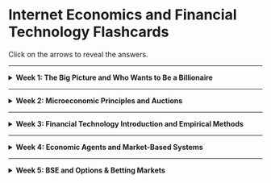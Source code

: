 # Internet Economics and Financial Technology Flashcards

Click on the arrows to reveal the answers.

---

<details>
  <summary><strong>Week 1: The Big Picture and Who Wants to Be a Billionaire</strong></summary>

---

## Lecture 1: The Big Picture

### Q1: What are the major technological "surges" identified by Carlota Perez?  
<details>
  <summary>Show Answer</summary>
  1. Industrial Revolution (1770-1829)  
  2. Steam and Railways (1829-1873)  
  3. Steel and Electricity (1875-1918)  
  4. Oil, Car, Mass Production (1908-1974)  
  5. IT and Telecoms (1971-20??)  
</details>

### Q2: How does understanding historical technology developments help us today?  
<details>
  <summary>Show Answer</summary>
  It provides insights into the historical, social, and economic contexts, enabling better understanding of the current situation and likely futures.
</details>

### Q3: What key concept does Neal Stephenson’s "Mother Earth Mother Board" emphasize about internet infrastructure?  
<details>
  <summary>Show Answer</summary>
  The internet is fundamentally based on transoceanic telecommunications cables, echoing the historical challenges of building the first transatlantic cable projects.
</details>

### Q4: What is the sequence of events in Perez's technological surges?  
<details>
  <summary>Show Answer</summary>
  Installation → Crash → Deployment. This describes the lifecycle of new technologies, where a surge in adoption is followed by a crash and eventual stable deployment.
</details>

### Q5: Why do technology bubbles occur?  
<details>
  <summary>Show Answer</summary>
  Bubbles occur due to over-speculation and unrealistic expectations about the potential of new technologies, often followed by a crash as the market corrects itself.
</details>

### Q6: What does Perez suggest about financial crises and innovation?  
<details>
  <summary>Show Answer</summary>
  Financial crises can reset the economic environment, paving the way for a "golden age" of innovation as old paradigms are abandoned and new ones embraced.
</details>

---

## Lecture 2: Who Wants to Be a Billionaire?

### Q7: What is Chris Anderson's concept of "The Long Tail"?  
<details>
  <summary>Show Answer</summary>
  The Long Tail describes how online markets make niche products profitable by reducing costs and leveraging infinite "shelf space." Success comes from making everything available, reducing prices, and helping users find items.
</details>

### Q8: What criticism exists regarding "The Long Tail"?  
<details>
  <summary>Show Answer</summary>
  Critics like Anita Elberse argue that the web amplifies the importance of blockbusters, questioning whether niche products significantly impact overall sales.
</details>

### Q9: What is Clayton Christensen’s concept of "Disruptive Innovation"?  
<details>
  <summary>Show Answer</summary>
  Disruptive innovations are simpler, cheaper alternatives that initially perform worse than existing products but improve over time, eventually overtaking established markets.
</details>

### Q10: What is "The Innovator's Dilemma"?  
<details>
  <summary>Show Answer</summary>
  Successful companies focus on improving existing products for high-margin markets, ignoring disruptive technologies, which later dominate and lead to the incumbents' decline.
</details>

### Q11: What are the three styles of innovation described in "Seeing What’s Next"?  
<details>
  <summary>Show Answer</summary>
  1. Sustaining Innovations: Improvements for existing products and markets.  
  2. Low-Cost Alternatives: Affordable options for price-sensitive customers.  
  3. New Products/Markets: Innovations creating entirely new markets.  
</details>

### Q12: What are the three rules for success in "The Long Tail"?  
<details>
  <summary>Show Answer</summary>
  1. Make everything available.  
  2. Reduce prices (through economies of scale).  
  3. Help users find what they want (recommendations, search tools).  
</details>

### Q13: What role do network effects play in the success of internet companies?  
<details>
  <summary>Show Answer</summary>
  Network effects occur when the value of a service increases as more people use it, helping companies like eBay and Facebook grow rapidly.
</details>

### Q14: Why are disruptive innovations initially ignored by incumbents?  
<details>
  <summary>Show Answer</summary>
  Disruptive innovations initially serve low-margin or niche markets, which incumbents often overlook in favor of their existing, high-margin customer base.
</details>

### Q15: How does Amazon utilize economies of scale to dominate markets?  
<details>
  <summary>Show Answer</summary>
  By reducing operational costs, negotiating bulk discounts, and leveraging automation, Amazon can offer lower prices and attract more customers, reinforcing its market dominance.
</details>

### Q16: What are the "positive feedback" mechanisms in internet economics?  
<details>
  <summary>Show Answer</summary>
  Positive feedback mechanisms include increased product value with more users, reduced per-unit costs at scale, and enhanced discoverability through better algorithms.
</details>

---

## General Concepts

### Q17: What are positive feedback and network externalities?  
<details>
  <summary>Show Answer</summary>
  Positive feedback occurs when a product's popularity enhances its value (e.g., more users attract even more users). Network externalities describe the increasing utility of a product as its user base grows.
</details>

### Q18: Why is shelf space important in traditional retail compared to online markets?  
<details>
  <summary>Show Answer</summary>
  Traditional retail limits inventory to high-margin, high-volume products due to physical constraints. Online markets benefit from virtually unlimited "shelf space," allowing niche products to be stocked profitably.
</details>

### Q19: How has Amazon leveraged "The Long Tail"?  
<details>
  <summary>Show Answer</summary>
  Amazon makes money by selling both popular and niche products at scale, using economies of scale and robust recommendation systems to cater to diverse consumer preferences.
</details>

### Q20: What is the difference between sustaining and disruptive innovations?  
<details>
  <summary>Show Answer</summary>
  Sustaining innovations improve existing products for current markets. Disruptive innovations introduce simpler, cheaper products that redefine or create new markets.
</details>

### Q21: What are power-law distributions, and how do they relate to internet economics?  
<details>
  <summary>Show Answer</summary>
  Power-law distributions show that a small number of products or users dominate in popularity or revenue (e.g., top 1% of songs streamed). This drives strategies for "head" and "tail" markets.
</details>

### Q22: Why is "infinite shelf space" a game-changer for online retailers?  
<details>
  <summary>Show Answer</summary>
  Infinite shelf space allows online retailers to stock and sell niche products profitably, unlike physical stores constrained by space.
</details>

### Q23: What are some criticisms of disruptive innovation theory?  
<details>
  <summary>Show Answer</summary>
  Critics argue that many "disruptive" innovations are retrospectively labeled and that the theory oversimplifies the complexities of market dynamics and company failures.
</details>

### Q24: What is the Innovator’s Solution, and how does it address the Innovator’s Dilemma?  
<details>
  <summary>Show Answer</summary>
  The Innovator’s Solution suggests strategies like creating spin-off companies for disruptive technologies, targeting underserved markets, and experimenting with new business models.
</details>

### Q25: What is the importance of "undefended hills" in innovation strategy?  
<details>
  <summary>Show Answer</summary>
  "Undefended hills" are market opportunities with low competition, allowing new companies or innovations to grow without directly competing with incumbents.
</details>

---

## Examples and Applications

### Q26: How did Netflix apply "The Long Tail" concept?  
<details>
  <summary>Show Answer</summary>
  Netflix used the Long Tail by offering an extensive library of niche content alongside popular titles, attracting diverse customer interests and leveraging recommendation algorithms.
</details>

### Q27: What is an example of a product with strong network effects?  
<details>
  <summary>Show Answer</summary>
  Facebook, where each new user increases the value of the network for existing users by expanding connectivity and content.
</details>

### Q28: Why do blockbusters still dominate in some markets despite the Long Tail?  
<details>
  <summary>Show Answer</summary>
  Blockbusters often benefit from marketing budgets, established distribution channels, and consumer preferences for familiar or popular choices.
</details>

---

</details>

___
<details>
<summary><strong>Week 2: Microeconomic Principles and Auctions</strong></summary>

---

### Lecture 1: Microeconomic Principles

#### Q1: What does microeconomics study?  
<details>
  <summary>Show Answer</summary>
  Microeconomics studies the behavior of individuals and businesses and how decisions are made based on the allocation of limited resources.
</details>

#### Q2: What is the law of supply and demand?  
<details>
  <summary>Show Answer</summary>
  The law of supply and demand states that in a competitive market, the price of a product adjusts until the quantity demanded equals the quantity supplied, reaching equilibrium.
</details>

#### Q3: What happens when there is excess demand in a market?  
<details>
  <summary>Show Answer</summary>
  When demand exceeds supply, prices rise, moving the market toward equilibrium.
</details>

#### Q4: What is consumer surplus?  
<details>
  <summary>Show Answer</summary>
  Consumer surplus is the value consumers receive from a product in excess of the price they pay for it, represented by the area under the demand curve and above the market price.
</details>

#### Q5: What is producer surplus?  
<details>
  <summary>Show Answer</summary>
  Producer surplus is the price producers receive for a good minus their minimum acceptable price, summed over the quantity sold. It is the area above the supply curve and below the market price.
</details>

#### Q6: What are fixed and variable costs?  
<details>
  <summary>Show Answer</summary>
  - Fixed costs: Costs that do not vary with production levels (e.g., rent).  
  - Variable costs: Costs that change with production levels (e.g., raw materials).  
</details>

#### Q7: What is marginal cost?  
<details>
  <summary>Show Answer</summary>
  Marginal cost is the cost of producing one additional unit of a good. It is calculated as the change in total cost divided by the change in quantity produced.
</details>

#### Q8: What is diminishing marginal utility?  
<details>
  <summary>Show Answer</summary>
  Diminishing marginal utility occurs when each additional unit of a good consumed provides less benefit than the previous one.
</details>

#### Q9: How does price elasticity of demand differ for elastic and inelastic goods?  
<details>
  <summary>Show Answer</summary>
  - Elastic goods: Small price changes result in large changes in quantity demanded.  
  - Inelastic goods: Large price changes result in small changes in quantity demanded.  
</details>

#### Q10: What is the equilibrium point in a competitive market?  
<details>
  <summary>Show Answer</summary>
  The equilibrium point is where the quantity demanded equals the quantity supplied, maximizing total consumer and producer surplus.
</details>

#### Q11: How does a monopoly differ from a competitive market?  
<details>
  <summary>Show Answer</summary>
  In a monopoly, one firm dominates the market and sets prices, while in a competitive market, firms are price takers and must sell at market price.
</details>

#### Q12: What causes shifts in supply or demand?  
<details>
  <summary>Show Answer</summary>
  Shifts in supply or demand occur when external factors change, such as production costs, consumer preferences, or geopolitical events, altering the price-quantity relationship.
</details>

---

### Lecture 2: Auction Principles

#### Q1: What are the four common auction types?  
<details>
  <summary>Show Answer</summary>
  1. English Auction: Open ascending-price auction.  
  2. Dutch Auction: Open descending-price auction.  
  3. First-Price Sealed Bid: Highest bidder wins and pays their bid.  
  4. Second-Price Sealed Bid (Vickrey Auction): Highest bidder wins but pays the second-highest bid.  
</details>

#### Q2: What is the difference between private and interdependent values in auctions?  
<details>
  <summary>Show Answer</summary>
  - **Private Values**: Each bidder knows their valuation independently of others (e.g., personal use items).  
  - **Interdependent Values**: Bidders’ valuations are influenced by information others might have (e.g., assets for resale).  
</details>

#### Q3: What is strategic equivalence in auctions?  
<details>
  <summary>Show Answer</summary>
  Strategic equivalence occurs when every strategy in one auction has a corresponding strategy in another, leading to identical outcomes (e.g., Dutch and First-Price Sealed Bid).  
</details>

#### Q4: Why are English and Vickrey auctions incentive compatible?  
<details>
  <summary>Show Answer</summary>
  Both auctions encourage bidders to bid their true value because it is the optimal strategy for maximizing their surplus.  
</details>

#### Q5: What is the Revenue Equivalence Theorem?  
<details>
  <summary>Show Answer</summary>
  The theorem states that under certain conditions (private values, risk neutrality, independent identically distributed values), all standard auction formats yield the same expected revenue to the seller.  
</details>

#### Q6: Why might revenue differ in practice despite the Revenue Equivalence Theorem?  
<details>
  <summary>Show Answer</summary>
  - Bidders may be risk-averse, leading to higher bids in First-Price Sealed Bid auctions.  
  - Values may be interdependent, making open auctions more profitable due to shared information.  
</details>

#### Q7: What is the main drawback of open auctions compared to sealed bids?  
<details>
  <summary>Show Answer</summary>
  Open auctions are more susceptible to collusion since bidders can observe each other’s strategies and signal.  
</details>

#### Q8: How do time limits affect eBay-style auctions?  
<details>
  <summary>Show Answer</summary>
  Time limits encourage "sniping," where bidders place last-minute bids to avoid being outbid, potentially reducing optimal bidding behavior.  
</details>

#### Q9: What solution did eBay introduce to address last-minute sniping?  
<details>
  <summary>Show Answer</summary>
  eBay introduced "proxy bidding," allowing users to enter their maximum bid upfront, with the system incrementally bidding on their behalf.  
</details>

#### Q10: How do Google Ads auctions differ from traditional auctions?  
<details>
  <summary>Show Answer</summary>
  Google Ads auctions use a second-price approach, but incorporate "quality scores" for ads, affecting the final bid price and ranking.  
</details>

#### Q11: What is a reverse auction?  
<details>
  <summary>Show Answer</summary>
  A reverse auction has suppliers competing to offer the lowest price for a contract, with the lowest bidder winning.  
</details>

#### Q12: What is a Continuous Double Auction (CDA)?  
<details>
  <summary>Show Answer</summary>
  A CDA allows buyers and sellers to post bids and offers continuously, facilitating dynamic price discovery. This mechanism underpins financial markets.  
</details>

---

</details>

___
<details>
<summary><strong>Week 3: Financial Technology Introduction and Empirical Methods</strong></summary>

---

### Lecture 1: Introduction to Financial Technology

#### Q1: What are the three dimensions of financial technology?  
<details>
  <summary>Show Answer</summary>
  1. **Business Functions**: Advice, insurance, payments, investments, financing, money management.  
  2. **Technologies & Concepts**: Blockchain, data analytics, NFC, peer-to-peer systems.  
  3. **Institutions**: Traditional finance, tech startups, big tech corporations.  
</details>

#### Q2: How does digitalisation differ from FinTech and TechFin?  
<details>
  <summary>Show Answer</summary>
  - **Digitalisation**: Using technology to improve traditional financial processes (incremental innovation).  
  - **FinTech**: Redesigning financial services from the ground up using new technology (disruptive innovation).  
  - **TechFin**: Leveraging existing technology dominance to enter financial services (lock-in through network effects).  
</details>

#### Q3: What are some historical milestones in the evolution of financial technology?  
<details>
  <summary>Show Answer</summary>
  - 2500 BCE: Roman abacus for calculations.  
  - 11th Century: Song Dynasty introduces paper money.  
  - 1949: Diners Club introduces first charge card.  
  - 1973: SWIFT for international payments.  
  - 1995: Wells Fargo launches first online banking platform.  
</details>

#### Q4: What factors have driven the democratisation of financial services?  
<details>
  <summary>Show Answer</summary>
  - Loss of trust in traditional banks post-2008 financial crisis.  
  - Emergence of new players offering alternatives.  
  - Regulatory scrutiny and political/economic changes.  
</details>

#### Q5: How has the global financial ecosystem evolved since the 1960s?  
<details>
  <summary>Show Answer</summary>
  - Traditional financial institutions adopted digital processes (e.g., SWIFT, electronic trading).  
  - Emergence of online-only banks (e.g., ING Direct).  
  - Introduction of mobile payments and peer-to-peer platforms.  
</details>

#### Q6: How do FinTech, TechFin, and Digitalisation complement or compete with each other?  
<details>
  <summary>Show Answer</summary>
  - FinTech startups disrupt traditional processes with new technology.  
  - TechFin giants use their dominance to integrate financial services.  
  - Digitalisation by traditional finance seeks to maintain relevance and efficiency.  
</details>

#### Q7: What is the impact of network effects on financial technology?  
<details>
  <summary>Show Answer</summary>
  - Positive network externalities increase utility as more users join (e.g., payment systems like PayPal).  
  - Critical for achieving scale and lock-in, especially for TechFin platforms.  
</details>

#### Q8: What role did innovation in payments play in the growth of digital finance?  
<details>
  <summary>Show Answer</summary>
  - Introduction of bank cards (e.g., BankAmericard, now Visa) and later magnetic strips for speed.  
  - SWIFT and Nasdaq for global payments and trading.  
  - Mobile apps and peer-to-peer payments enabling financial inclusion.  
</details>

---

### Lecture 2: Empirical Methods in Financial Technology

#### Q1: What are the three common measures of central tendency?  
<details>
  <summary>Show Answer</summary>
  1. **Mean**: Average of all data points, sensitive to outliers.  
  2. **Median**: Middle value when data is sorted, less affected by outliers.  
  3. **Mode**: Most frequently occurring value, useful for categorical data.  
</details>

#### Q2: What is the Interquartile Range (IQR) and how is it calculated?  
<details>
  <summary>Show Answer</summary>
  The IQR measures the spread of the middle 50% of the data:  
  \( \text{IQR} = Q3 - Q1 \), where \( Q1 \) is the 25th percentile and \( Q3 \) is the 75th percentile.  
</details>

#### Q3: How are confidence intervals (CIs) used in empirical methods?  
<details>
  <summary>Show Answer</summary>
  Confidence intervals provide a range of values likely to contain the population mean, with a given confidence level (e.g., 95%). They are calculated using sample data and provide insights into the precision of estimates.  
</details>

#### Q4: What are the assumptions of parametric tests like the t-test?  
<details>
  <summary>Show Answer</summary>
  - Data are normally distributed.  
  - Observations are independent.  
  - Variance is equal across groups.  
  - The scale of measurement is interval or ratio.  
</details>

#### Q5: How do non-parametric tests differ from parametric tests?  
<details>
  <summary>Show Answer</summary>
  Non-parametric tests do not assume normality or equal variance. They often focus on ranks or medians and are more robust to deviations from parametric assumptions.  
</details>

#### Q6: What is the Wilcoxon-Mann-Whitney U Test, and when is it used?  
<details>
  <summary>Show Answer</summary>
  It is a non-parametric test comparing two independent samples. It tests whether their distributions differ, focusing on ranks instead of means.  
</details>

#### Q7: What are adjacent values in box plots?  
<details>
  <summary>Show Answer</summary>
  Adjacent values define the tails of the distribution:  
  - **Upper Adjacent Value**: Largest value within \( Q3 + 2 \times IQR \).  
  - **Lower Adjacent Value**: Smallest value within \( Q1 - 2 \times IQR \).  
</details>

#### Q8: Why might Victorian-era frequentist statistics be considered outdated?  
<details>
  <summary>Show Answer</summary>
  Frequentist methods rely heavily on assumptions (e.g., normality, independence) that are often violated. Modern computational tools enable more robust, assumption-free techniques, like non-parametric methods or Bayesian statistics.  
</details>

#### Q9: What role does data visualization play in empirical analysis?  
<details>
  <summary>Show Answer</summary>
  Data visualization aids in understanding complex data sets by highlighting trends, outliers, and distributions. Tools like box plots and time-series animations (e.g., Hans Rosling’s Gapminder) make statistical findings accessible and compelling.  
</details>

#### Q10: How can sample size affect statistical tests?  
<details>
  <summary>Show Answer</summary>
  - Larger sample sizes improve the precision of estimates and reduce the margin of error in confidence intervals.  
  - Small sample sizes may violate assumptions and lead to unreliable test results.  
</details>

---

### Combined Insights from Lectures 1 & 2

#### Q11: What challenges do FinTech innovations face in empirical evaluation?  
<details>
  <summary>Show Answer</summary>
  - Data privacy concerns can limit access to comprehensive datasets.  
  - Market heterogeneity complicates cross-regional comparisons.  
  - Regulatory differences affect the scalability and generalizability of findings.  
</details>

#### Q12: How can empirical methods support FinTech innovation?  
<details>
  <summary>Show Answer</summary>
  - Identifying user needs through data-driven insights.  
  - Validating product effectiveness with controlled experiments.  
  - Monitoring long-term impacts (e.g., financial inclusion, user retention).  
</details>

---

</details>

___
<details>
<summary><strong>Week 4: Economic Agents and Market-Based Systems</strong></summary>

---

### Lecture 1: Economic Agents I

#### Q1: What is Market-Based Control (MBC)?  
<details>
  <summary>Show Answer</summary>
  MBC uses market economics as a metaphor for dynamic resource allocation in systems. It involves software agents acting as traders and marketplaces for efficient and decentralized control.  
</details>

#### Q2: How are demand and supply curves represented in economics?  
<details>
  <summary>Show Answer</summary>
  - **Demand Curve**: Downward-sloping, shows how price decreases as quantity demanded increases.  
  - **Supply Curve**: Upward-sloping, shows how price increases as quantity supplied increases.  
</details>

#### Q3: What is the equilibrium price and quantity?  
<details>
  <summary>Show Answer</summary>
  The equilibrium price (\( P_0 \)) and quantity (\( Q_0 \)) occur where the supply and demand curves intersect, ensuring that quantity demanded equals quantity supplied.  
</details>

#### Q4: What is Pareto Efficiency in market systems?  
<details>
  <summary>Show Answer</summary>
  A market is Pareto efficient if no one can be made better off without making someone else worse off.  
</details>

#### Q5: What challenges do Continuous Double Auctions (CDAs) present?  
<details>
  <summary>Show Answer</summary>
  - Traders must process noisy, asynchronous data in real-time.  
  - Classical economic models break down, making CDAs harder to analyze.  
</details>

#### Q6: Why are free markets described as "self-correcting"?  
<details>
  <summary>Show Answer</summary>
  Free markets adjust prices toward equilibrium through competition, where buyers and sellers react to surplus or shortage, stabilizing supply and demand.  
</details>

#### Q7: What happens in a sellers' market?  
<details>
  <summary>Show Answer</summary>
  In a sellers' market, demand exceeds supply, causing prices to rise.  
</details>

#### Q8: What happens in a buyers' market?  
<details>
  <summary>Show Answer</summary>
  In a buyers' market, supply exceeds demand, causing prices to fall.  
</details>

#### Q9: How do auctions fit into market-based systems?  
<details>
  <summary>Show Answer</summary>
  Auctions serve as mechanisms for buyers and sellers to meet and trade, efficiently determining market prices based on bids and offers.  
</details>

---

### Lecture 2: Economic Agents II

#### Q10: What are Zero-Intelligence (ZI) traders?  
<details>
  <summary>Show Answer</summary>
  - **ZI-U**: Unconstrained traders generating random bid/offer prices.  
  - **ZI-C**: Constrained traders, random but restricted to avoid trading at a loss.  
</details>

#### Q11: What was demonstrated by Gode & Sunder (1993) regarding ZI-C traders?  
<details>
  <summary>Show Answer</summary>
  ZI-C traders achieved near-human allocative efficiency in CDAs, suggesting that much of the efficiency is due to market structure rather than trader intelligence.  
</details>

#### Q12: What is the ZIP trading algorithm?  
<details>
  <summary>Show Answer</summary>
  - Traders adjust their profit margins using a learning rule based on market feedback.  
  - ZIP adapts dynamically, raising or lowering margins in response to observed trade prices.  
</details>

#### Q13: What are the key differences between ZI-C and ZIP traders?  
<details>
  <summary>Show Answer</summary>
  - **ZI-C**: Random but constrained, not optimized for profit.  
  - **ZIP**: Adaptive and uses a learning rule to optimize profit margins based on market activity.  
</details>

#### Q14: How does the Gjerstad-Dickhaut (GD) algorithm improve on ZI-C?  
<details>
  <summary>Show Answer</summary>
  - GD uses belief functions based on historical trade data to estimate the probability of trade acceptance at various prices.  
  - This allows traders to make more informed bids and offers.  
</details>

#### Q15: What is the Adaptive Aggressive (AA) trading algorithm?  
<details>
  <summary>Show Answer</summary>
  - AA estimates equilibrium prices using a weighted moving average of trade history.  
  - Aggressiveness levels adjust based on market volatility and trading conditions.  
</details>

#### Q16: How do traders in ZIP adjust their profit margins?  
<details>
  <summary>Show Answer</summary>
  ZIP traders raise or lower their profit margins based on recent trade prices, using a learning rule like Widrow-Hoff with momentum.  
</details>

#### Q17: What are the main performance metrics for market efficiency?  
<details>
  <summary>Show Answer</summary>
  - **Allocative Efficiency**: Total utility earned by traders relative to the theoretical maximum.  
  - **Single Agent Efficiency**: Profit of an agent relative to expected profit at equilibrium.  
  - **Smith’s Alpha**: Deviation of transaction prices from equilibrium.  
</details>

#### Q18: What is the Kaplan "Sniper" trading algorithm?  
<details>
  <summary>Show Answer</summary>
  The Kaplan "Sniper" waits until conditions are optimal (e.g., bid-offer spread narrows) before making a trade, aiming for maximum profit with minimal activity.  
</details>

#### Q19: Why is ZI-C considered insufficient in some markets?  
<details>
  <summary>Show Answer</summary>
  ZI-C fails in asymmetric markets or when price distributions deviate from equilibrium predictions, as it cannot adapt to market conditions.  
</details>

#### Q20: How do simulation experiments help compare trading algorithms?  
<details>
  <summary>Show Answer</summary>
  Simulations test trader performance under controlled conditions, evaluating metrics like efficiency, volatility, and responsiveness to dynamic market changes.  
</details>

---

### Combined Insights from Lectures 1 & 2

#### Q21: What factors influence the success of different trading algorithms?  
<details>
  <summary>Show Answer</summary>
  - Market composition (e.g., homogeneous vs. mixed populations).  
  - Dynamic changes in supply and demand.  
  - Algorithm adaptability and learning capabilities.  
</details>

#### Q22: What role does adaptability play in trading algorithms?  
<details>
  <summary>Show Answer</summary>
  Adaptive algorithms like ZIP and AA adjust to real-time market conditions, outperforming static algorithms in dynamic environments.  
</details>

---

</details>

___
<details>
<summary><strong>Week 5: BSE and Options & Betting Markets</strong></summary>

---

### Lecture 1: Bristol Stock Exchange (BSE)

#### Q1: What is the Bristol Stock Exchange (BSE)?  
<details>
  <summary>Show Answer</summary>
  BSE is an open-source limit-order book exchange, designed as a teaching and research tool for algorithmic trading. It was developed at the University of Bristol and supports simulated market environments with robot traders.
</details>

#### Q2: Why was BSE developed?  
<details>
  <summary>Show Answer</summary>
  - To provide students with practical experience in algorithmic trading.  
  - To simulate market dynamics without financial risk.  
  - To enable teaching and research in market-based systems.
</details>

#### Q3: What are Limit Order Books (LOBs)?  
<details>
  <summary>Show Answer</summary>
  LOBs record buy (bid) and sell (ask) orders in a market, ranked by price and time. They are central to electronic trading systems.
</details>

#### Q4: How is the "microprice" in a LOB calculated?  
<details>
  <summary>Show Answer</summary>
  Microprice =  
  \[
  \left(\frac{\text{Buy Volume}}{\text{Total Volume}}\right) \times \text{Best Bid Price} +  
  \left(\frac{\text{Sell Volume}}{\text{Total Volume}}\right) \times \text{Best Ask Price}
  \]
</details>

#### Q5: What are the benefits of using BSE for research?  
<details>
  <summary>Show Answer</summary>
  - Enables large-scale simulations to analyze market behaviors.  
  - Allows experimentation with various trading algorithms.  
  - Facilitates understanding of real-world market dynamics in a controlled environment.
</details>

#### Q6: Name two novel "house traders" in BSE.  
<details>
  <summary>Show Answer</summary>
  - **GVWY (Giveaway)**: Trades with zero strategy, accepts all trades.  
  - **SHVR (Shaver)**: Adjusts prices slightly to gain small profits.
</details>

#### Q7: What challenges does BSE address compared to real-world exchanges?  
<details>
  <summary>Show Answer</summary>
  - Avoids financial risk in live trading environments.  
  - Overcomes limitations of access to real exchanges.  
  - Provides scalable testing with controlled variables.
</details>

#### Q8: What metrics are used to evaluate trading strategies in BSE?  
<details>
  <summary>Show Answer</summary>
  - Allocative efficiency.  
  - Profitability of traders.  
  - Price volatility and convergence to equilibrium.
</details>

---

### Lecture 2: Options and Betting Markets

#### Q9: What is short-selling?  
<details>
  <summary>Show Answer</summary>
  Short-selling involves selling borrowed assets at the current price with the expectation of buying them back later at a lower price, profiting from the price difference.
</details>

#### Q10: What are derivatives?  
<details>
  <summary>Show Answer</summary>
  Financial contracts whose value is derived from an underlying asset, such as stocks, commodities, or interest rates.
</details>

#### Q11: Distinguish between futures and options contracts.  
<details>
  <summary>Show Answer</summary>
  - **Futures**: Obligatory to buy/sell the underlying asset at a set price on a specific date.  
  - **Options**: Provide the right, but not the obligation, to buy/sell the underlying asset at a specified price before expiration.
</details>

#### Q12: What are "call" and "put" options?  
<details>
  <summary>Show Answer</summary>
  - **Call**: Right to buy an asset at a specified price.  
  - **Put**: Right to sell an asset at a specified price.
</details>

#### Q13: How are options priced?  
<details>
  <summary>Show Answer</summary>
  Option price depends on:  
  - Intrinsic value.  
  - Time value (potential future value).  
  - Volatility of the underlying asset.
</details>

#### Q14: What is a betting exchange?  
<details>
  <summary>Show Answer</summary>
  A platform where participants can back or lay bets against one another, rather than betting against a bookmaker.
</details>

#### Q15: What are straddles and strangles in options strategies?  
<details>
  <summary>Show Answer</summary>
  - **Straddle**: Buying a call and put at the same strike price, betting on high volatility.  
  - **Strangle**: Buying a call and put at different strike prices, betting on directional moves.
</details>

#### Q16: What is Betfair?  
<details>
  <summary>Show Answer</summary>
  Betfair is a major betting exchange, allowing users to trade bets like financial instruments, with better odds compared to traditional bookmakers.
</details>

#### Q17: What are American-style and European-style options?  
<details>
  <summary>Show Answer</summary>
  - **American**: Can be exercised any time before expiration.  
  - **European**: Can only be exercised at expiration.
</details>

#### Q18: What is the purpose of hedging in options trading?  
<details>
  <summary>Show Answer</summary>
  Hedging reduces risk by taking offsetting positions in derivatives to protect against price movements.
</details>

#### Q19: How does leverage work in options?  
<details>
  <summary>Show Answer</summary>
  Leverage allows traders to control larger positions with smaller investments, amplifying both potential gains and losses.
</details>

#### Q20: Why are betting exchanges considered controversial?  
<details>
  <summary>Show Answer</summary>
  Critics argue that anonymous laying encourages corruption, as it’s easier to manipulate outcomes for profit compared to traditional betting.
</details>

---

</details>
